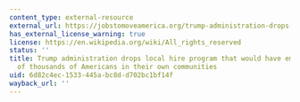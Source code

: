 ```yaml
---
content_type: external-resource
external_url: https://jobstomoveamerica.org/trump-administration-drops-local-hire-program-employed-hundreds-thousands-americans-communities/
has_external_license_warning: true
license: https://en.wikipedia.org/wiki/All_rights_reserved
status: ''
title: Trump administration drops local hire program that would have employed hundreds
  of thousands of Americans in their own communities
uid: 6d82c4ec-1533-445a-bc8d-d702bc1bf14f
wayback_url: ''
---
```

